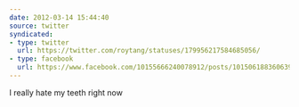 ```yaml
---
date: 2012-03-14 15:44:40
source: twitter
syndicated:
- type: twitter
  url: https://twitter.com/roytang/statuses/179956217584685056/
- type: facebook
  url: https://www.facebook.com/10155666240078912/posts/10150618836063912
---
```


I really hate my teeth right now